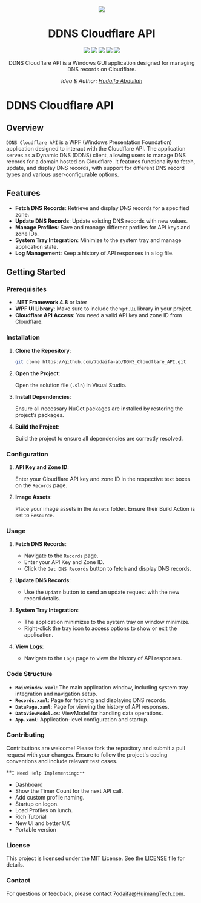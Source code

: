 <div align="center"> <img  align="center" src="https://github.com/user-attachments/assets/15fafe8b-01be-4dfb-ad68-b4a0248c270d" />
 </div>
<h1 align="center">DDNS Cloudflare API <a href="https://github.com/7odaifa-ab/DDNS-Cloudflare-API"></a></h1>
<p align="center">
  <a target="_blank" href="https://github.com/7odaifa-ab/DDNS-Cloudflare-API/releases/latest/download/DDNS.Cloudflare.API.exe">
      <img src="https://img.shields.io/badge/Download-V2.0-brightgreen"></a>
  <a target="_blank" href="https://github.com/7odaifa-ab/DDNS-Cloudflare-API/releases"><img src="https://img.shields.io/badge/Releases-Versions%20List-lightgrey"></a>
  <a target="_blank" href="https://www.oracle.com/java/technologies/javase/18-0-2-relnotes.html"><img src="https://img.shields.io/badge/.NET-8.0-purple?logo=.NET"></a>
  <a target="_blank" href="https://github.com/lepoco/wpfui"><img src="https://img.shields.io/badge/Library-WPF UI-lightblue"></a>
  <a target="_blank" href="LICENSE"><img src="https://img.shields.io/badge/Licence-The%20Unlicens-blue"></a>
</p>

<p align="center">DDNS Cloudflare API is a Windows GUI application designed for managing DNS records on Cloudflare.</p>

<i><p align="center">
  Idea & Author: <a target="_blank" href="https://github.com/7odaifa-ab">Hudaifa Abdullah</a><br>
</p></i>

# DDNS Cloudflare API

## Overview

`DDNS Cloudflare API` is a WPF (Windows Presentation Foundation) application designed to interact with the Cloudflare API. The application serves as a Dynamic DNS (DDNS) client, allowing users to manage DNS records for a domain hosted on Cloudflare. It features functionality to fetch, update, and display DNS records, with support for different DNS record types and various user-configurable options.

## Features

- **Fetch DNS Records**: Retrieve and display DNS records for a specified zone.
- **Update DNS Records**: Update existing DNS records with new values.
- **Manage Profiles**: Save and manage different profiles for API keys and zone IDs.
- **System Tray Integration**: Minimize to the system tray and manage application state.
- **Log Management**: Keep a history of API responses in a log file.

## Getting Started

### Prerequisites

- **.NET Framework 4.8** or later
- **WPF UI Library**: Make sure to include the `Wpf.Ui` library in your project.
- **Cloudflare API Access**: You need a valid API key and zone ID from Cloudflare.

### Installation

1. **Clone the Repository**:

    ```bash
    git clone https://github.com/7odaifa-ab/DDNS_Cloudflare_API.git
    ```

2. **Open the Project**:
   
   Open the solution file (`.sln`) in Visual Studio.

3. **Install Dependencies**:

   Ensure all necessary NuGet packages are installed by restoring the project’s packages.

4. **Build the Project**:

   Build the project to ensure all dependencies are correctly resolved.

### Configuration

1. **API Key and Zone ID**:

   Enter your Cloudflare API key and zone ID in the respective text boxes on the `Records` page.

2. **Image Assets**:

   Place your image assets in the `Assets` folder. Ensure their Build Action is set to `Resource`.

### Usage

1. **Fetch DNS Records**:

   - Navigate to the `Records` page.
   - Enter your API Key and Zone ID.
   - Click the `Get DNS Records` button to fetch and display DNS records.

2. **Update DNS Records**:

   - Use the `Update` button to send an update request with the new record details.

3. **System Tray Integration**:

   - The application minimizes to the system tray on window minimize.
   - Right-click the tray icon to access options to show or exit the application.

4. **View Logs**:

   - Navigate to the `Logs` page to view the history of API responses.

### Code Structure

- **`MainWindow.xaml`**: The main application window, including system tray integration and navigation setup.
- **`Records.xaml`**: Page for fetching and displaying DNS records.
- **`DataPage.xaml`**: Page for viewing the history of API responses.
- **`DataViewModel.cs`**: ViewModel for handling data operations.
- **`App.xaml`**: Application-level configuration and startup.

### Contributing

Contributions are welcome! Please fork the repository and submit a pull request with your changes. Ensure to follow the project's coding conventions and include relevant test cases.

**`I Need Help Implementing:**`

- Dashboard
- Show the Timer Count for the next API call.
- Add custom profile naming.
- Startup on logon.
- Load Profiles on lunch.
- Rich Tutorial
- New UI and better UX
- Portable version
  
### License

This project is licensed under the MIT License. See the [LICENSE](LICENSE) file for details.

### Contact

For questions or feedback, please contact [7odaifa@HuimangTech.com](mailto:7odaifa@HuimangTech.com).
